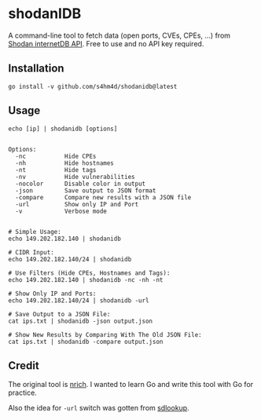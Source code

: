 # shodanIDB

A command-line tool to fetch data (open ports, CVEs, CPEs, ...) from [Shodan internetDB API](https://internetdb.shodan.io/). Free to use and no API key required. 


## Installation

```
go install -v github.com/s4hm4d/shodanidb@latest
```


## Usage

```shell
echo [ip] | shodanidb [options]


Options:
  -nc           Hide CPEs
  -nh           Hide hostnames
  -nt           Hide tags
  -nv           Hide vulnerabilities
  -nocolor      Disable color in output
  -json         Save output to JSON format
  -compare      Compare new results with a JSON file
  -url          Show only IP and Port
  -v            Verbose mode


# Simple Usage:
echo 149.202.182.140 | shodanidb

# CIDR Input:
echo 149.202.182.140/24 | shodanidb

# Use Filters (Hide CPEs, Hostnames and Tags):
echo 149.202.182.140 | shodanidb -nc -nh -nt

# Show Only IP and Ports:
echo 149.202.182.140/24 | shodanidb -url

# Save Output to a JSON File:
cat ips.txt | shodanidb -json output.json

# Show New Results by Comparing With The Old JSON File:
cat ips.txt | shodanidb -compare output.json

```


## Credit

The original tool is [nrich](https://gitlab.com/shodan-public/nrich). I wanted to learn Go and write this tool with Go for practice.

Also the idea for `-url` switch was gotten from [sdlookup](https://github.com/j3ssie/sdlookup).